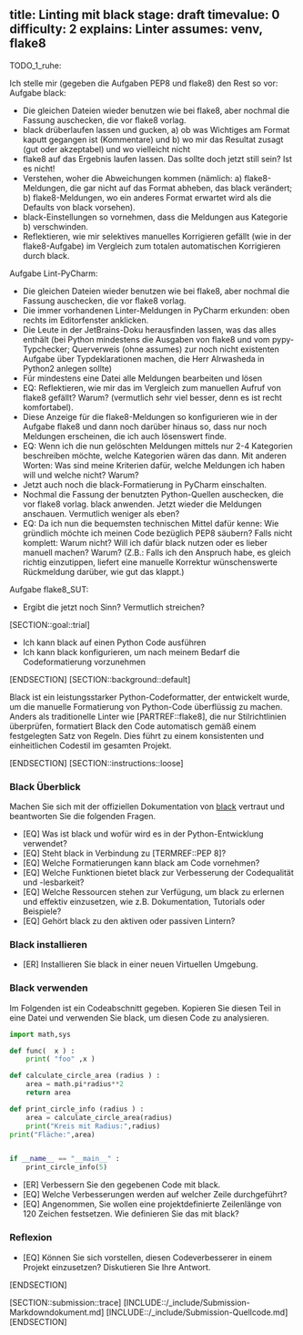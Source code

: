 title: Linting mit black
stage: draft
timevalue: 0
difficulty: 2
explains: Linter
assumes: venv, flake8
---

TODO_1_ruhe:

Ich stelle mir (gegeben die Aufgaben PEP8 und flake8) den Rest so vor:  
Aufgabe black:

- Die gleichen Dateien wieder benutzen wie bei flake8, aber nochmal die Fassung auschecken,
  die vor flake8 vorlag.
- black drüberlaufen lassen und gucken, a) ob was Wichtiges am Format kaputt gegangen ist (Kommentare)
  und b) wo mir das Resultat zusagt (gut oder akzeptabel) und wo vielleicht nicht
- flake8 auf das Ergebnis laufen lassen. Das sollte doch jetzt still sein? Ist es nicht!
- Verstehen, woher die Abweichungen kommen (nämlich: a) flake8-Meldungen, die gar nicht auf das
  Format abheben, das black verändert; b) flake8-Meldungen, wo ein anderes Format erwartet wird
  als die Defaults von black vorsehen).
- black-Einstellungen so vornehmen, dass die Meldungen aus Kategorie b) verschwinden.
- Reflektieren, wie mir selektives manuelles Korrigieren gefällt (wie in der flake8-Aufgabe) im Vergleich zum
  totalen automatischen Korrigieren durch black.

Aufgabe Lint-PyCharm:

- Die gleichen Dateien wieder benutzen wie bei flake8, aber nochmal die Fassung auschecken,
  die vor flake8 vorlag.
- Die immer vorhandenen Linter-Meldungen in PyCharm erkunden: oben rechts im Editorfenster anklicken.
- Die Leute in der JetBrains-Doku herausfinden lassen, was das alles enthält
  (bei Python mindestens die Ausgaben von flake8 und vom pypy-Typchecker; Querverweis (ohne assumes)
  zur noch nicht existenten Aufgabe über Typdeklarationen machen, die Herr Alrwasheda in Python2 anlegen sollte)
- Für mindestens eine Datei alle Meldungen bearbeiten und lösen
- EQ: Reflektieren, wie mir das im Vergleich zum manuellen Aufruf von flake8 gefällt? Warum? (vermutlich sehr
  viel besser, denn es ist recht komfortabel).
- Diese Anzeige für die flake8-Meldungen so konfigurieren wie in der Aufgabe flake8
  und dann noch darüber hinaus so, dass nur noch Meldungen erscheinen, die ich auch lösenswert finde.
- EQ: Wenn ich die nun gelöschten Meldungen mittels nur 2-4 Kategorien beschreiben möchte,
  welche Kategorien wären das dann. Mit anderen Worten: Was sind meine Kriterien dafür, welche
  Meldungen ich haben will und welche nicht? Warum?
- Jetzt auch noch die black-Formatierung in PyCharm einschalten.
- Nochmal die Fassung der benutzten Python-Quellen auschecken,
  die vor flake8 vorlag. black anwenden. Jetzt wieder die Meldungen anschauen.
  Vermutlich weniger als eben?
- EQ: Da ich nun die bequemsten technischen Mittel dafür kenne:
  Wie gründlich möchte ich meinen Code bezüglich PEP8 säubern?
  Falls nicht komplett: Warum nicht?
  Will ich dafür black nutzen oder es lieber manuell machen? Warum?
  (Z.B.: Falls ich den Anspruch habe, es gleich richtig einzutippen, liefert eine manuelle Korrektur
  wünschenswerte Rückmeldung darüber, wie gut das klappt.)

Aufgabe flake8_SUT:

- Ergibt die jetzt noch Sinn? Vermutlich streichen?


[SECTION::goal::trial]

- Ich kann black auf einen Python Code ausführen
- Ich kann black konfigurieren, um nach meinem Bedarf die Codeformatierung vorzunehmen

[ENDSECTION]
[SECTION::background::default]

Black ist ein leistungsstarker Python-Codeformatter, der entwickelt wurde, um die manuelle
Formatierung von Python-Code überflüssig zu machen. Anders als traditionelle Linter wie
[PARTREF::flake8], die nur Stilrichtlinien überprüfen, formatiert Black den Code automatisch gemäß
einem festgelegten Satz von Regeln. Dies führt zu einem konsistenten und einheitlichen Codestil im
gesamten Projekt.

[ENDSECTION]
[SECTION::instructions::loose]

### Black Überblick

Machen Sie sich mit der offiziellen Dokumentation von [black](https://black.readthedocs.io/en/stable/)
vertraut und beantworten Sie die folgenden Fragen.

- [EQ] Was ist black und wofür wird es in der Python-Entwicklung verwendet?
- [EQ] Steht black in Verbindung zu [TERMREF::PEP 8]?
- [EQ] Welche Formatierungen kann black am Code vornehmen?
- [EQ] Welche Funktionen bietet black zur Verbesserung der Codequalität und -lesbarkeit?
- [EQ] Welche Ressourcen stehen zur Verfügung, um black zu erlernen und effektiv einzusetzen,
  wie z.B. Dokumentation, Tutorials oder Beispiele?
- [EQ] Gehört black zu den aktiven oder passiven Lintern?

### Black installieren

- [ER] Installieren Sie black in einer neuen Virtuellen Umgebung.

### Black verwenden

Im Folgenden ist ein Codeabschnitt gegeben. Kopieren Sie diesen Teil in eine Datei und verwenden Sie
black, um diesen Code zu analysieren.

```Python
import math,sys

def func(  x ) :
    print( "foo" ,x ) 

def calculate_circle_area (radius ) :
    area = math.pi*radius**2
    return area 

def print_circle_info (radius ) :
    area = calculate_circle_area(radius)
    print("Kreis mit Radius:",radius)
print("Fläche:",area)


if __name__ == "__main__" :
    print_circle_info(5)
```

- [ER] Verbessern Sie den gegebenen Code mit black.
- [EQ] Welche Verbesserungen werden auf welcher Zeile durchgeführt?
- [EQ] Angenommen, Sie wollen eine projektdefinierte Zeilenlänge von 120 Zeichen festsetzen. Wie
  definieren Sie das mit black?

### Reflexion

- [EQ] Können Sie sich vorstellen, diesen Codeverbesserer in einem Projekt einzusetzen?
  Diskutieren Sie Ihre Antwort.

[ENDSECTION]

[SECTION::submission::trace]
[INCLUDE::/_include/Submission-Markdowndokument.md]
[INCLUDE::/_include/Submission-Quellcode.md]
[ENDSECTION]
